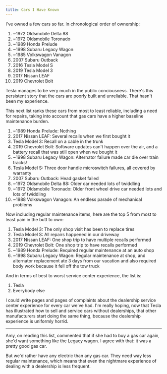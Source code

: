 ```yaml
---
title: Cars I Have Known
---
```


I've owned a few cars so far. In chronological order of ownership:

1. ~1972 Oldsmobile Delta 88
2. ~1972 Oldsmobile Toronado
3. ~1989 Honda Prelude
4. ~1998 Subaru Legacy Wagon
5. ~1985 Volkswagon Vanagon
6. 2007 Subaru Outback
7. 2016 Tesla Model S
8. 2019 Tesla Model 3
9. 2017 Nissan LEAF
10. 2019 Chevrolet Bolt

Tesla manages to be very much in the public conciousness.
There's this persistent story that the cars are poorly built and unreliable.
That hasn't been my experience.

This next list ranks these cars from most to least reliable,
including a need for repairs,
taking into account that gas cars have a higher baseline maintenance burden.

1. ~1989 Honda Prelude: Nothing
2. 2017 Nissan LEAF: Several recalls when we first bought it
3. Tesla Model 3: Recall on a cable in the trunk
4. 2019 Chevrolet Bolt: Software updates can't happen over the air, and a battery recall that was still open when we bought it
5. ~1998 Subaru Legacy Wagon: Alternator failure made car die over train tracks!
6. Tesla Model S: Three door handle microswitch failures, all covered by warranty
7. 2007 Subaru Outback: Head gasket failed
8. ~1972 Oldsmobile Delta 88: Older car needed lots of twiddling
9. ~1972 Oldsmobile Toronado: Older front wheel drive car needed lots and lots of twiddling
10. ~1988 Volkswagon Vanagon: An endless parade of mechanical problems

Now including regular maintenance items,
here are the top 5 from most to least pain in the butt to own:

1. Tesla Model 3: The only shop visit has been to replace tires
2. Tesla Model S: All repairs happened in our driveway
3. 2017 Nissan LEAF: One shop trip to have multiple recalls performed
4. 2019 Chevrolet Bolt: One shop trip to have recalls performed
5. ~1989 Honda Prelude: Required regular maintenance at an auto shop
6. ~1998 Subaru Legacy Wagon: Regular maintenance at shop, and alternator replacement ate 3 days from our vacation and also required body work because it fell off the tow truck

And in terms of best to worst service center experience,
the list is:

1. Tesla
2. Everybody else

I could write pages and pages of complaints about the dealership service center experience
for every car we've had.
I'm really hoping,
now that Tesla has illustrated how to sell and service cars without dealerships,
that other manufacturers start doing the same thing,
because the dealership experience is uniformly horrid.

---

Amy, on reading this list,
commented that if she had to buy a gas car again,
she'd want something like the Legacy wagon.
I agree with that: it was a pretty good gas car.

But we'd rather have any electric than any gas car.
They need way less regular maintenance,
which means that even the nightmare experience of dealing with a dealership is less frequent.